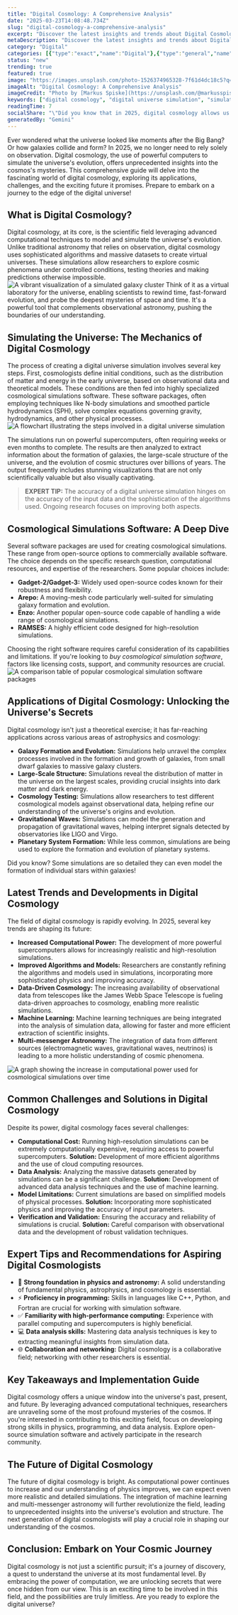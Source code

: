 ```yaml
---
title: "Digital Cosmology: A Comprehensive Analysis"
date: "2025-03-23T14:08:48.734Z"
slug: "digital-cosmology-a-comprehensive-analysis"
excerpt: "Discover the latest insights and trends about Digital Cosmology. This comprehensive guide covers everything you need to know about Digital Cosmology in 2025."
metaDescription: "Discover the latest insights and trends about Digital Cosmology. This comprehensive guide covers everything you need to know about Digital Cosmology in 202..."
category: "Digital"
categories: [{"type":"exact","name":"Digital"},{"type":"general","name":"Science"},{"type":"medium","name":"Astrophysics"},{"type":"specific","name":"Simulation"},{"type":"niche","name":"N-body Simulation"}]
status: "new"
trending: true
featured: true
image: "https://images.unsplash.com/photo-1526374965328-7f61d4dc18c5?q=85&w=1200&fit=max&fm=webp&auto=compress"
imageAlt: "Digital Cosmology: A Comprehensive Analysis"
imageCredit: "Photo by [Markus Spiske](https://unsplash.com/@markusspiske) on Unsplash"
keywords: ["digital cosmology", "digital universe simulation", "simulating the universe", "cosmological simulations software", "buy cosmological simulation software", "what is digital cosmology", "applications of digital cosmology", "digital cosmology research papers", "best digital cosmology resources", "future of digital cosmology"]
readingTime: 7
socialShare: "\"Did you know that in 2025, digital cosmology allows us to virtually rewind the universe's clock, witnessing the formation of galaxies and stars in unprecedented detail?\""
generatedBy: "Gemini"
---
```




Ever wondered what the universe looked like moments after the Big Bang? Or how galaxies collide and form? In 2025, we no longer need to rely solely on observation.  Digital cosmology, the use of powerful computers to simulate the universe's evolution, offers unprecedented insights into the cosmos's mysteries. This comprehensive guide will delve into the fascinating world of digital cosmology, exploring its applications, challenges, and the exciting future it promises.  Prepare to embark on a journey to the edge of the digital universe!

## What is Digital Cosmology?

Digital cosmology, at its core, is the scientific field leveraging advanced computational techniques to model and simulate the universe's evolution.  Unlike traditional astronomy that relies on observation, digital cosmology uses sophisticated algorithms and massive datasets to create virtual universes. These simulations allow researchers to explore cosmic phenomena under controlled conditions, testing theories and making predictions otherwise impossible.  ![A vibrant visualization of a simulated galaxy cluster](https://images.unsplash.com/photo-1526374965328-7f61d4dc18c5?q=85&w=1200&fit=max&fm=webp&auto=compress)  Think of it as a virtual laboratory for the universe, enabling scientists to rewind time, fast-forward evolution, and probe the deepest mysteries of space and time.  It's a powerful tool that complements observational astronomy, pushing the boundaries of our understanding.

## Simulating the Universe: The Mechanics of Digital Cosmology

The process of creating a digital universe simulation involves several key steps. First, cosmologists define initial conditions, such as the distribution of matter and energy in the early universe, based on observational data and theoretical models.  These conditions are then fed into highly specialized cosmological simulations software. These software packages, often employing techniques like N-body simulations and smoothed particle hydrodynamics (SPH), solve complex equations governing gravity, hydrodynamics, and other physical processes.  ![A flowchart illustrating the steps involved in a digital universe simulation](https://images.unsplash.com/photo-1512295767273-ac109ac3acfa?q=85&w=1200&fit=max&fm=webp&auto=compress)

The simulations run on powerful supercomputers, often requiring weeks or even months to complete.  The results are then analyzed to extract information about the formation of galaxies, the large-scale structure of the universe, and the evolution of cosmic structures over billions of years.  The output frequently includes stunning visualizations that are not only scientifically valuable but also visually captivating.

> **EXPERT TIP:** The accuracy of a digital universe simulation hinges on the accuracy of the input data and the sophistication of the algorithms used.  Ongoing research focuses on improving both aspects.

## Cosmological Simulations Software: A Deep Dive

Several software packages are used for creating cosmological simulations.  These range from open-source options to commercially available software. The choice depends on the specific research question, computational resources, and expertise of the researchers.  Some popular choices include:

* **Gadget-2/Gadget-3:** Widely used open-source codes known for their robustness and flexibility.
* **Arepo:**  A moving-mesh code particularly well-suited for simulating galaxy formation and evolution.
* **Enzo:** Another popular open-source code capable of handling a wide range of cosmological simulations.
* **RAMSES:**  A highly efficient code designed for high-resolution simulations.

Choosing the right software requires careful consideration of its capabilities and limitations.  If you're looking to *buy cosmological simulation software*, factors like licensing costs, support, and community resources are crucial. ![A comparison table of popular cosmological simulation software packages](https://images.unsplash.com/photo-1483478550801-ceba5fe50e8e?q=85&w=1200&fit=max&fm=webp&auto=compress)

## Applications of Digital Cosmology: Unlocking the Universe's Secrets

Digital cosmology isn't just a theoretical exercise; it has far-reaching applications across various areas of astrophysics and cosmology:

* **Galaxy Formation and Evolution:** Simulations help unravel the complex processes involved in the formation and growth of galaxies, from small dwarf galaxies to massive galaxy clusters.
* **Large-Scale Structure:**  Simulations reveal the distribution of matter in the universe on the largest scales, providing crucial insights into dark matter and dark energy.
* **Cosmology Testing:** Simulations allow researchers to test different cosmological models against observational data, helping refine our understanding of the universe's origins and evolution.
* **Gravitational Waves:** Simulations can model the generation and propagation of gravitational waves, helping interpret signals detected by observatories like LIGO and Virgo.
* **Planetary System Formation:**  While less common, simulations are being used to explore the formation and evolution of planetary systems.

Did you know? Some simulations are so detailed they can even model the formation of individual stars within galaxies!

## Latest Trends and Developments in Digital Cosmology

The field of digital cosmology is rapidly evolving.  In 2025, several key trends are shaping its future:

* **Increased Computational Power:** The development of more powerful supercomputers allows for increasingly realistic and high-resolution simulations.
* **Improved Algorithms and Models:** Researchers are constantly refining the algorithms and models used in simulations, incorporating more sophisticated physics and improving accuracy.
* **Data-Driven Cosmology:**  The increasing availability of observational data from telescopes like the James Webb Space Telescope is fueling data-driven approaches to cosmology, enabling more realistic simulations.
* **Machine Learning:** Machine learning techniques are being integrated into the analysis of simulation data, allowing for faster and more efficient extraction of scientific insights.
* **Multi-messenger Astronomy:** The integration of data from different sources (electromagnetic waves, gravitational waves, neutrinos) is leading to a more holistic understanding of cosmic phenomena.

![A graph showing the increase in computational power used for cosmological simulations over time](https://images.unsplash.com/photo-1454165804606-c3d57bc86b40?q=85&w=1200&fit=max&fm=webp&auto=compress)

## Common Challenges and Solutions in Digital Cosmology

Despite its power, digital cosmology faces several challenges:

* **Computational Cost:** Running high-resolution simulations can be extremely computationally expensive, requiring access to powerful supercomputers.  **Solution:**  Development of more efficient algorithms and the use of cloud computing resources.
* **Data Analysis:**  Analyzing the massive datasets generated by simulations can be a significant challenge.  **Solution:**  Development of advanced data analysis techniques and the use of machine learning.
* **Model Limitations:**  Current simulations are based on simplified models of physical processes.  **Solution:**  Incorporating more sophisticated physics and improving the accuracy of input parameters.
* **Verification and Validation:**  Ensuring the accuracy and reliability of simulations is crucial.  **Solution:**  Careful comparison with observational data and the development of robust validation techniques.

## Expert Tips and Recommendations for Aspiring Digital Cosmologists

* 🔑 **Strong foundation in physics and astronomy:** A solid understanding of fundamental physics, astrophysics, and cosmology is essential.
* ⚡ **Proficiency in programming:**  Skills in languages like C++, Python, and Fortran are crucial for working with simulation software.
* ✅ **Familiarity with high-performance computing:**  Experience with parallel computing and supercomputers is highly beneficial.
* 💻 **Data analysis skills:**  Mastering data analysis techniques is key to extracting meaningful insights from simulation data.
* 🌐 **Collaboration and networking:**  Digital cosmology is a collaborative field; networking with other researchers is essential.

## Key Takeaways and Implementation Guide

Digital cosmology offers a unique window into the universe's past, present, and future. By leveraging advanced computational techniques, researchers are unraveling some of the most profound mysteries of the cosmos.  If you're interested in contributing to this exciting field, focus on developing strong skills in physics, programming, and data analysis.  Explore open-source simulation software and actively participate in the research community.

## The Future of Digital Cosmology

The future of digital cosmology is bright. As computational power continues to increase and our understanding of physics improves, we can expect even more realistic and detailed simulations.  The integration of machine learning and multi-messenger astronomy will further revolutionize the field, leading to unprecedented insights into the universe's evolution and structure.  The next generation of digital cosmologists will play a crucial role in shaping our understanding of the cosmos.

## Conclusion:  Embark on Your Cosmic Journey

Digital cosmology is not just a scientific pursuit; it's a journey of discovery, a quest to understand the universe at its most fundamental level.  By embracing the power of computation, we are unlocking secrets that were once hidden from our view. This is an exciting time to be involved in this field, and the possibilities are truly limitless.  Are you ready to explore the digital universe?

